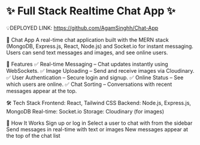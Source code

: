 # ✨ Full Stack Realtime Chat App ✨

💡DEPLOYED LINK: https://github.com/AgamSinghh/Chat-App

📩 Chat App
A real-time chat application built with the MERN stack (MongoDB, Express.js, React, Node.js) and Socket.io for instant messaging. Users can send text messages and images, and see online users.

🚀 Features
✅ Real-time Messaging – Chat updates instantly using WebSockets.
✅ Image Uploading – Send and receive images via Cloudinary.
✅ User Authentication – Secure login and signup.
✅ Online Status – See which users are online.
✅ Chat Sorting – Conversations with recent messages appear at the top.

🛠 Tech Stack
Frontend: React, Tailwind CSS
Backend: Node.js, Express.js, MongoDB
Real-time: Socket.io
Storage: Cloudinary (for images)

🎯 How It Works
Sign up or log in
Select a user to chat with from the sidebar
Send messages in real-time with text or images
New messages appear at the top of the chat list
